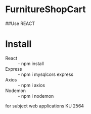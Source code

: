 # FurnitureShopCart
##Use REACT
# Install
<dl>

<dt>React</dt>

<dd>- npm install</dd>

<dt>Express</dt>

<dd>- npm i mysqlcors express</dd>

<dt>Axios</dt>

<dd>- npm i axios</dd>

<dt>Nodemon</dt>

<dd>- npm i nodemon</dd>

</dl>
for subject web applications KU 2564
